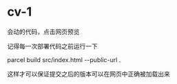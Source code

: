 # cv-1
会动的代码，点击网页预览


记得每一次部署代码之前运行一下

parcel build src/index.html --public-url .


这样才可以保证提交之后的版本可以在网页中正确被加载出来
